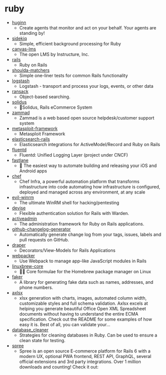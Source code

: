 # ruby
- [huginn](https://github.com/huginn/huginn)
  - Create agents that monitor and act on your behalf. Your agents are standing by!
- [sidekiq](https://github.com/mperham/sidekiq)
  - Simple, efficient background processing for Ruby
- [canvas-lms](https://github.com/instructure/canvas-lms)
  - The open LMS by Instructure, Inc.
- [rails](https://github.com/rails/rails)
  - Ruby on Rails
- [shoulda-matchers](https://github.com/thoughtbot/shoulda-matchers)
  - Simple one-liner tests for common Rails functionality
- [logstash](https://github.com/elastic/logstash)
  - Logstash - transport and process your logs, events, or other data
- [ransack](https://github.com/activerecord-hackery/ransack)
  - Object-based searching.
- [solidus](https://github.com/solidusio/solidus)
  - 🛒Solidus, Rails eCommerce System
- [zammad](https://github.com/zammad/zammad)
  - Zammad is a web based open source helpdesk/customer support system
- [metasploit-framework](https://github.com/rapid7/metasploit-framework)
  - Metasploit Framework
- [elasticsearch-rails](https://github.com/elastic/elasticsearch-rails)
  - Elasticsearch integrations for ActiveModel/Record and Ruby on Rails
- [fluentd](https://github.com/fluent/fluentd)
  - Fluentd: Unified Logging Layer (project under CNCF)
- [fastlane](https://github.com/fastlane/fastlane)
  - 🚀 The easiest way to automate building and releasing your iOS and Android apps
- [chef](https://github.com/chef/chef)
  - Chef Infra, a powerful automation platform that transforms infrastructure into code automating how infrastructure is configured, deployed and managed across any environment, at any scale
- [evil-winrm](https://github.com/Hackplayers/evil-winrm)
  - The ultimate WinRM shell for hacking/pentesting
- [devise](https://github.com/heartcombo/devise)
  - Flexible authentication solution for Rails with Warden.
- [activeadmin](https://github.com/activeadmin/activeadmin)
  - The administration framework for Ruby on Rails applications.
- [github-changelog-generator](https://github.com/github-changelog-generator/github-changelog-generator)
  - Automatically generate change log from your tags, issues, labels and pull requests on GitHub.
- [draper](https://github.com/drapergem/draper)
  - Decorators/View-Models for Rails Applications
- [webpacker](https://github.com/rails/webpacker)
  - Use Webpack to manage app-like JavaScript modules in Rails
- [linuxbrew-core](https://github.com/Homebrew/linuxbrew-core)
  - 🍻🐧 Core formulae for the Homebrew package manager on Linux
- [faker](https://github.com/faker-ruby/faker)
  - A library for generating fake data such as names, addresses, and phone numbers.
- [axlsx](https://github.com/randym/axlsx)
  - xlsx generation with charts, images, automated column width, customizable styles and full schema validation. Axlsx excels at helping you generate beautiful Office Open XML Spreadsheet documents without having to understand the entire ECMA specification. Check out the README for some examples of how easy it is. Best of all, you can validate your…
- [database_cleaner](https://github.com/DatabaseCleaner/database_cleaner)
  - Strategies for cleaning databases in Ruby. Can be used to ensure a clean state for testing.
- [spree](https://github.com/spree/spree)
  - Spree is an open source E-commerce platform for Rails 6 with a modern UX, optional PWA frontend, REST API, GraphQL, several official extensions and 3rd party integrations. Over 1 million downloads and counting! Check it out:
